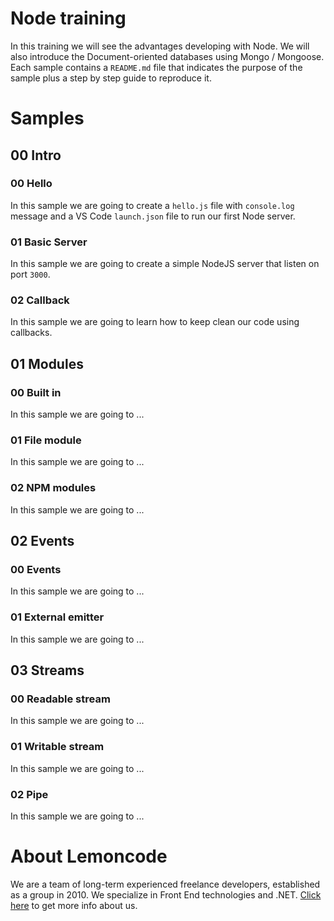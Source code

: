 # Node training

In this training we will see the advantages developing with Node. We will also introduce the Document-oriented databases using Mongo / Mongoose.
Each sample contains a `README.md` file that indicates the purpose of the sample plus a step by step guide to reproduce it.

# Samples

## 00 Intro

### 00 Hello

In this sample we are going to create a `hello.js` file with `console.log` message and a VS Code `launch.json` file to run our first Node server.

### 01 Basic Server

In this sample we are going to create a simple NodeJS server that listen on port `3000`.

### 02 Callback

In this sample we are going to learn how to keep clean our code using callbacks.

## 01 Modules

### 00 Built in

In this sample we are going to ...

### 01 File module

In this sample we are going to ...

### 02 NPM modules

In this sample we are going to ...

## 02 Events

### 00 Events

In this sample we are going to ...

### 01 External emitter

In this sample we are going to ...

## 03 Streams

### 00 Readable stream

In this sample we are going to ...

### 01 Writable stream

In this sample we are going to ...

### 02 Pipe

In this sample we are going to ...

# About Lemoncode

We are a team of long-term experienced freelance developers, established as a group in 2010.
We specialize in Front End technologies and .NET. [Click here](http://lemoncode.net/services/en/#en-home) to get more info about us.
